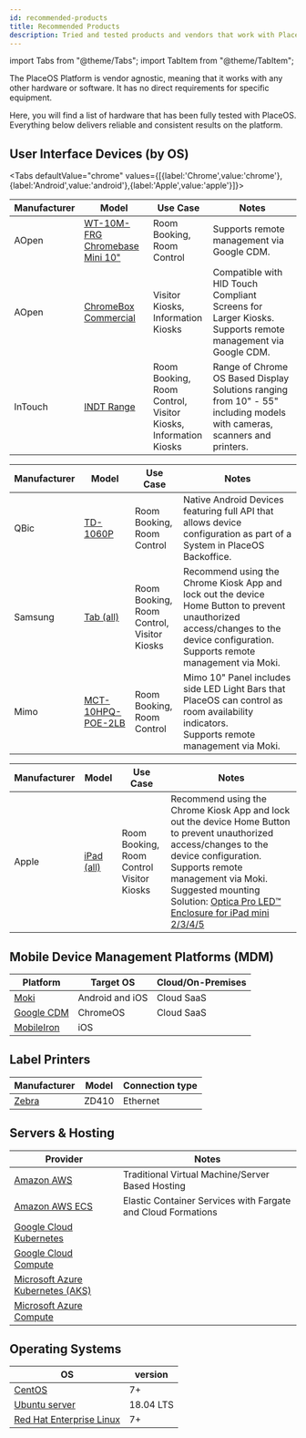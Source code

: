 ```yaml
---
id: recommended-products
title: Recommended Products
description: Tried and tested products and vendors that work with PlaceOS
---
```

 
import Tabs from "@theme/Tabs"; 
import TabItem from "@theme/TabItem"; 

<!-- # Recommended Hardware -->
<!-- Worth renaming as it extends beyond hardware to OS & platforms -->

The PlaceOS Platform is vendor agnostic, meaning that it works with any other hardware or software.
It has no direct requirements for specific equipment. 

Here, you will find a list of hardware that has been fully tested with PlaceOS.
Everything below delivers reliable and consistent results on the platform.

## User Interface Devices (by OS)

<Tabs defaultValue="chrome" values={[{label:'Chrome',value:'chrome'},{label:'Android',value:'android'},{label:'Apple',value:'apple'}]}>
  <TabItem value="chrome"> 

|Manufacturer |Model | Use Case | Notes
|---| ---|---|---|
AOpen|[WT-10M-FRG Chromebase Mini 10"](http://www.goodson.com.au/product/aopen-10-google-chromebase-mini-touch-system-wt10chrome-5587) | Room Booking, <br/>Room Control |Supports remote management via Google CDM.|
AOpen|[ChromeBox Commercial](https://aopensolutions.com/product/chromebox-commercial/)|Visitor Kiosks, <br/>Information Kiosks|	Compatible with HID Touch Compliant Screens for Larger Kiosks. <br/> Supports remote management via Google CDM.
InTouch|[INDT Range](https://intouchscreens.com.au/touch-screens/)|Room Booking, <br/>Room Control, <br/> Visitor Kiosks, <br/>Information Kiosks|Range of Chrome OS Based Display Solutions ranging from 10" - 55" including models with cameras, scanners and printers.

  </TabItem>
  <TabItem value="android">

|Manufacturer |Model | Use Case | Notes
|---| ---|---|---|
QBic|[TD-1060P](https://www.qbictechnology.com/td-1060slim)|Room Booking, <br/>Room Control|Native Android Devices featuring full API that allows device configuration as part of a System in PlaceOS Backoffice. 
Samsung|[Tab (all)](https://www.samsung.com/au/tablets/)|Room Booking, <br/>Room Control,<br/>Visitor Kiosks| Recommend using the Chrome Kiosk App and lock out the device Home Button to prevent unauthorized access/changes to the device configuration.<br/>Supports remote management via Moki.
Mimo|[MCT-10HPQ-POE-2LB](https://www.mimomonitors.com/collections/10-1-tablets/products/mimo-adapt-iqv-10-1-digital-signage-tablet-with-leds-rk3288-processor-with-light-bars-mct-10hpq-poe-2lb)|Room Booking, <br/>Room Control|Mimo 10" Panel includes side LED Light Bars that PlaceOS can control as room availability indicators.<br/>Supports remote management via Moki.

  </TabItem>
  <TabItem value="apple">

|Manufacturer |Model | Use Case | Notes
|---| ---|---|---|
Apple|[iPad (all)](https://www.apple.com/au/ipad/)|Room Booking, <br/>Room Control<br/>Visitor Kiosks|Recommend using the Chrome Kiosk App and lock out the device Home Button to prevent unauthorized access/changes to the device configuration. <br/> Supports remote management via Moki.<br/> Suggested mounting Solution: [Optica Pro LED™ Enclosure for iPad mini 2/3/4/5](https://www.armoractive.com/products/optica-pro-LED-iPad-mini3.aspx)

  </TabItem>
</Tabs>

<!-- ### Chrome -->
<!-- ### Android -->
<!-- ### Apple  -->
<!-- original doc had inline images in table, try adding these in when asset directories are more managed -->

<!-- no point messing with column width or vertical spacing until we see how docusaur handles it, but possibly html wrapping can address this. Don"t want to get too caught up in that though -->

[//]: # (may need to use this type of comment in stead depending on handling)

## Mobile Device Management Platforms (MDM) 

|Platform|Target OS|Cloud/On-Premises|
|---|---|---|
[Moki](	https://moki.com/)|Android and iOS|Cloud SaaS
[Google CDM](https://cloud.google.com/chrome-enterprise/os/)|ChromeOS|Cloud SaaS
[MobileIron](https://www.mobileiron.com/en/unified-endpoint-management/solutions/mobile-device-management)|iOS|

## Label Printers 
<!-- consider having this as a general peripherals table? -->
|Manufacturer|Model|Connection type|
|---|---|---|
[Zebra](https://www.zebra.com/ap/en/products/printers/desktop/compact-desktop-printers.html)|ZD410|Ethernet

<!-- these last two possibly don"t have to be tables, consider lists or something snazzier but not jarring compared to the tables above -->

## Servers & Hosting

|Provider|Notes|
|---|---|
[Amazon AWS](	https://aws.amazon.com/ec2/	)|Traditional Virtual Machine/Server Based Hosting
[Amazon AWS ECS]( 	https://aws.amazon.com/ecs/)	|Elastic Container Services with Fargate and Cloud Formations
[Google Cloud Kubernetes](	https://cloud.google.com/kubernetes-engine	)|
[Google Cloud Compute](	https://cloud.google.com/compute	)|
[Microsoft Azure Kubernetes (AKS)](	https://azure.microsoft.com/en-au/services/kubernetes-service/	)|
[Microsoft Azure Compute](	https://azure.microsoft.com/en-au/product-categories/compute/	)|

## Operating Systems
|OS | version|
|---|---|
[CentOS](https://www.centos.org/)|7+
[Ubuntu server](https://ubuntu.com/server)|18.04 LTS
[Red Hat Enterprise Linux ](https://www.redhat.com/en/technologies/linux-platforms/enterprise-linux)|7+





